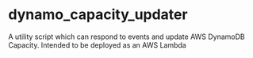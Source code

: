# dynamo_capacity_updater
A utility script which can respond to events and update AWS DynamoDB Capacity.  Intended to be deployed as an AWS Lambda
